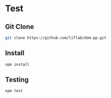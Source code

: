 # Test

## Git Clone

```bash
git clone https://github.com/liflab/dom-pp.git
```

## Install

```bash
npm install
```

## Testing

```bash
npm test
```
